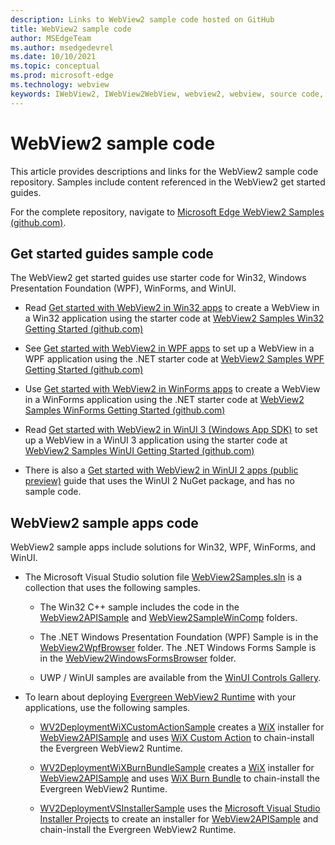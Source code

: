 ```yaml
---
description: Links to WebView2 sample code hosted on GitHub 
title: WebView2 sample code
author: MSEdgeTeam
ms.author: msedgedevrel
ms.date: 10/10/2021
ms.topic: conceptual
ms.prod: microsoft-edge
ms.technology: webview
keywords: IWebView2, IWebView2WebView, webview2, webview, source code, sample code, samples, code samples, WebView sample code, WebView2 sample code
---
```

# WebView2 sample code

This article provides descriptions and links for the WebView2 sample code repository. Samples include content referenced in the WebView2 get started guides.

For the complete repository, navigate to [Microsoft Edge WebView2 Samples \(github.com\)](https://github.com/MicrosoftEdge/WebView2Samples).

## Get started guides sample code

The WebView2 get started guides use starter code for Win32, Windows Presentation Foundation (WPF), WinForms, and WinUI.

* Read [Get started with WebView2 in Win32 apps](./get-started/win32.md) to create a WebView in a Win32 application using the starter code at [WebView2 Samples Win32 Getting Started \(github.com\)](https://github.com/MicrosoftEdge/WebView2Samples/tree/master/GettingStartedGuides/Win32_GettingStarted)

* See [Get started with WebView2 in WPF apps](./get-started/wpf.md) to set up a WebView in a WPF application using the .NET starter code at [WebView2 Samples WPF Getting Started \(github.com\)](https://github.com/MicrosoftEdge/WebView2Samples/tree/master/GettingStartedGuides/WPF_GettingStarted)

* Use [Get started with WebView2 in WinForms apps](./get-started/winforms.md) to create a WebView in a WinForms application using the .NET starter code at [WebView2 Samples WinForms Getting Started \(github.com\)](https://github.com/MicrosoftEdge/WebView2Samples/tree/master/GettingStartedGuides/WinForms_GettingStarted)

* Read [Get started with WebView2 in WinUI 3 \(Windows App SDK\)](./get-started/winui.md) to set up a WebView in a WinUI 3 application using the starter code at [WebView2 Samples WinUI Getting Started \(github.com\)](https://github.com/MicrosoftEdge/WebView2Samples/tree/master/GettingStartedGuides/WinUI3_GettingStarted)

* There is also a [Get started with WebView2 in WinUI 2 apps \(public preview\)](./get-started/winui2.md) guide that uses the WinUI 2 NuGet package, and has no sample code.

## WebView2 sample apps code

WebView2 sample apps include solutions for Win32, WPF, WinForms, and WinUI.

* The Microsoft Visual Studio solution file [WebView2Samples.sln](https://github.com/MicrosoftEdge/WebView2Samples/blob/master/SampleApps/WebView2Samples.sln) is a collection that uses the following samples.

    * The Win32 C++ sample includes the code in the [WebView2APISample](https://github.com/MicrosoftEdge/WebView2Samples/tree/master/SampleApps/WebView2APISample) and [WebView2SampleWinComp](https://github.com/MicrosoftEdge/WebView2Samples/tree/master/SampleApps/WebView2SampleWinComp) folders.

    * The .NET Windows Presentation Foundation (WPF) Sample is in the [WebView2WpfBrowser](https://github.com/MicrosoftEdge/WebView2Samples/tree/master/SampleApps/WebView2WpfBrowser) folder. The .NET Windows Forms Sample is in the [WebView2WindowsFormsBrowser](https://github.com/MicrosoftEdge/WebView2Samples/tree/master/SampleApps/WebView2WindowsFormsBrowser) folder.

    * UWP / WinUI samples  are available from the [WinUI Controls Gallery]().

* To learn about deploying [Evergreen WebView2 Runtime](../concepts/distribution#deploying-the-evergreen-webview2-runtime) with your applications, use the following samples.

    * [WV2DeploymentWiXCustomActionSample]() creates a [WiX](https://wixtoolset.org/) installer for [WebView2APISample](https://github.com/MicrosoftEdge/WebView2Samples/blob/master/SampleApps/WebView2APISample/README.md) and uses [WiX Custom Action](https://wixtoolset.org/documentation/manual/v3/wixdev/extensions/authoring_custom_actions.html) to chain-install the Evergreen WebView2 Runtime.

    * [WV2DeploymentWiXBurnBundleSample]() creates a [WiX](https://wixtoolset.org/) installer for [WebView2APISample](https://github.com/MicrosoftEdge/WebView2Samples/blob/master/SampleApps/WebView2APISample/README.md) and uses [WiX Burn Bundle](https://wixtoolset.org/documentation/manual/v3/bundle/) to chain-install the Evergreen WebView2 Runtime.

    * [WV2DeploymentVSInstallerSample]() uses the [Microsoft Visual Studio Installer Projects](https://marketplace.visualstudio.com/items?itemName=visualstudioclient.MicrosoftVisualStudio2017InstallerProjects) to create an installer for [WebView2APISample](https://github.com/MicrosoftEdge/WebView2Samples/blob/master/SampleApps/WebView2APISample/README.md) and chain-install the Evergreen WebView2 Runtime.